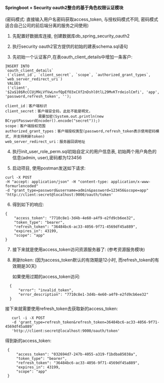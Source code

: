 #### Springboot + Security oauth2整合的基于角色权限认证模块

(密码模式: 直接输入用户名密码获取access_token, 与授权码模式不同, 
 密码模式适合自己公司的前后端分离的服务之间使用)

1. 先配置好数据库连接, 创建数据库db_spring_security_oauth2

2. 执行security oauth2官方提供的初始的建表schema.sql语句

3. 先初始一个认证客户,在表oauth_client_details中增加一条客户:
```
INSERT INTO 
`oauth_client_details`
 (`client_id`, `client_secret`, `scope`, `authorized_grant_types`, `web_server_redirect_uri`)
 VALUES 
 ('client', '$2a$10$RcCCUjMkLVfVwLnvfQpEfO3xCXf2nDshl0tlL29MvKTrdeiolCmfi', 'app', 'password,refresh_token', '');
```

```
client_id：客户端标识
client_secret：客户端安全码，此处不能是明文，
               需要加密(System.out.println(new BCryptPasswordEncoder().encode("secret"));)
scope：客户端授权范围
authorized_grant_types：客户端授权类型(password,refresh_token表示使用密码模式, 并支持刷新token)
web_server_redirect_uri：服务器回调地址
```

4. 执行init_user_role_perm.sql初始自定义的用户信息表, 初始两个用户角色的信息(admin, user),密码都为123456

5. 启动项目, 使用postman发送如下请求:
```
curl -X POST
-H "accept: application/json" -H "content-type: application/x-www-formurlencoded" 
-d "grant_type=password&username=admin&password=123456&scope=app" 
'http://client:secret@localhost:9000/oauth/token' 
```

6. 得到如下的响应: 
```
{
    "access_token": "7710c8e1-3d4b-4e60-a4f9-e2fd9cb6ee32",
    "token_type": "bearer",
    "refresh_token": "36484bc6-ac33-4056-9f71-4569df45a889",
    "expires_in": 43199,
    "scope": "app"
}
```

7. 接下来就是使用access_token访问资源服务器了: (参考资源服务模块)

8. 刷新token: (因为access_token默认的有效期是12小时, 而refresh_token的有效期是30天)

    如果使用过期的access_token访问:
  ```
    {
        "error": "invalid_token",
        "error_description": "7710c8e1-3d4b-4e60-a4f9-e2fd9cb6ee32"
    }
  ```
  接下来就需要使用refresh_token去获取新的access_token:
  ```
     curl -i -X POST 
     -d 'grant_type=refresh_token&refresh_token=36484bc6-ac33-4056-9f71-4569df45a889' 
     'http://client:secret@localhost:9000/oauth/token'
  ```
  得到新的access_token:
   ```
    {
        "access_token": "032694d7-247b-4055-a319-f1bdba85038a",
        "token_type": "bearer",
        "refresh_token": "36484bc6-ac33-4056-9f71-4569df45a889",
        "expires_in": 43199,
        "scope": "app"
    }
   ```
   
